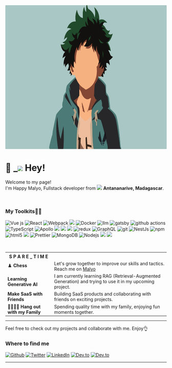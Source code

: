 <img alt="intro" src="https://github.com/happymalyo/happymalyo/blob/main/img/intro.png" width="900" height="450"/>
<div class="flex justify-between">
<div class="item">
<h1>👋 _<img src="https://emojis.slackmojis.com/emojis/images/1531849430/4246/blob-sunglasses.gif?1531849430" width="50"/> Hey!</h1>

<p>Welcome to my page! </br> I'm Happy Malyo, Fullstack developer from <img src="https://flagpedia.net/data/flags/w580/mg.webp" width="20"/> <b>Antananarive, Madagascar</b></b>. </p>
</div>

<br/>
<h3>My Toolkits👨‍💻 </h3>
<p>
 <img alt="Vue js" src="https://img.shields.io/badge/Vue.js-35495E?style=for-the-badge&logo=vuedotjs&logoColor=4FC08D" width="60"/>
  <img alt="React" src="https://img.shields.io/badge/-ReactJs-61DAFB?logo=react&logoColor=white&style=for-the-badge" width="70"/>
  <img alt="Webpack" src="https://img.shields.io/badge/-Webpack-8DD6F9?style=flat-square&logo=webpack&logoColor=white" /> 
  <img src="https://img.shields.io/badge/ShadCN%20UI-%23000000?style=for-the-badge&logo=react&logoColor=%23ffffff" width="80" />

  <img alt="Docker" src="https://img.shields.io/badge/-Docker-46a2f1?style=flat-square&logo=docker&logoColor=white" />
  <img alt="llm" src="https://img.shields.io/badge/LLM-%23000000?style=for-the-badge&logo=python&logoColor=%23ffffff" width="50" />
  <img alt="gatsby" src="https://img.shields.io/badge/GatsbyJS-%237C4DFF?style=for-the-badge&logo=gatsby&logoColor=%23ffffff" width="78" />

  <img alt="github actions" src="https://img.shields.io/badge/-Github_Actions-2088FF?style=flat-square&logo=github-actions&logoColor=white" />
  <img alt="TypeScript" src="https://img.shields.io/badge/-TypeScript-007ACC?style=flat-square&logo=typescript&logoColor=white" />
  <img alt="Apollo" src="https://img.shields.io/badge/-Apollo%20GraphQL-311C87?style=flat-square&logo=apollo-graphql&logoColor=white" />
  <img src="https://img.shields.io/badge/LangChain-%23000000?style=for-the-badge&logo=python&logoColor=%23ffffff" width="90" />
  <img src="https://img.shields.io/badge/Next.js-%2300A9E0?style=for-the-badge&logo=next.js&logoColor=%23ffffff" width="70" />

  <img src="https://img.shields.io/badge/Supabase-%23000000?style=for-the-badge&logo=supabase&logoColor=%23ffffff" width="80" />

  <img alt="redux" src="https://img.shields.io/badge/-Redux-764ABC?style=flat-square&logo=redux&logoColor=white" />
  <img alt="GraphQL" src="https://img.shields.io/badge/-GraphQL-E10098?style=flat-square&logo=graphql&logoColor=white" />
  <img alt="git" src="https://img.shields.io/badge/-Git-F05032?style=flat-square&logo=git&logoColor=white" />
  <img alt="NestJs" src="https://img.shields.io/badge/-NestJs-ea2845?style=flat-square&logo=nestjs&logoColor=white" />
  <img alt="npm" src="https://img.shields.io/badge/-NPM-CB3837?style=flat-square&logo=npm&logoColor=white" />
  <img alt="html5" src="https://img.shields.io/badge/-HTML5-E34F26?style=flat-square&logo=html5&logoColor=white" />
  <img src="https://img.shields.io/badge/Firebase-%23000000?style=for-the-badge&logo=firebase&logoColor=%23ffca28" width="80" />
 
  <img alt="Prettier" src="https://img.shields.io/badge/-Prettier-F7B93E?style=flat-square&logo=prettier&logoColor=white" />
  <img alt="MongoDB" src="https://img.shields.io/badge/-MongoDB-13aa52?style=flat-square&logo=mongodb&logoColor=white" />
  <img alt="Nodejs" src="https://img.shields.io/badge/-Nodejs-43853d?style=flat-square&logo=Node.js&logoColor=white"/>
  <img src="https://img.shields.io/badge/Vercel%20AI-%23000000?style=for-the-badge&logo=vercel&logoColor=%23ffffff" width="82" />
  <img src="https://img.shields.io/badge/Tailwind%20CSS-%2305B3A7?style=for-the-badge&logo=tailwindcss&logoColor=%23ffffff" width="100" />

</p>


<br/>
<table>
  <tr>
    <th>S P A R E  _  T I M E</th>
  </tr>
  <tr>
    <td>♟️ <strong>Chess</strong></td>
    <td>Let's grow together to improve our skills and tactics. Reach me on <a href="https://www.chess.com/member/m4lyod4iki">Malyo</a></td>
  </tr>
  <tr>
    <td><strong>Learning Generative AI</strong></td>
    <td>I am currently learning RAG (Retrieval-Augmented Generation) and trying to use it in my upcoming project.</td>
  </tr>
  <tr>
    <td><strong>Make SaaS with Friends</strong></td>
    <td>Building SaaS products and collaborating with friends on exciting projects.</td>
  </tr>
  <tr>
    <td>👨‍👩‍👧‍👦 <strong>Hang out with my Family</strong></td>
    <td>Spending quality time with my family, enjoying fun moments together.</td>
  </tr>
</table>


---

Feel free to check out my projects and collaborate with me. Enjoy👌



<h3>Where to find me</h3>
<p><a href="https://github.com/happymalyo" target="_blank"><img alt="Github" src="https://img.shields.io/badge/GitHub-%2312100E.svg?&style=for-the-badge&logo=Github&logoColor=white" /></a> <a href="https://x.com/happymalyo" target="_blank"><img alt="Twitter" src="https://img.shields.io/badge/twitter-%231DA1F2.svg?&style=for-the-badge&logo=twitter&logoColor=white" /></a> <a href="https://www.linkedin.com/in/mario-francisco-randrianandrasana-b64151196/" target="_blank"><img alt="LinkedIn" src="https://img.shields.io/badge/linkedin-%230077B5.svg?&style=for-the-badge&logo=linkedin&logoColor=white" /></a> <a href="https://dev.to/happymalyo" target="_blank"><img alt="Dev.to" src="https://img.shields.io/badge/dev.to-0A0A0A?style=for-the-badge&logo=dev.to&logoColor=white" /></a>
<a href="https://app.daily.dev/happymalyo target="_blank"><img alt="Dev.to" src="https://img.shields.io/badge/daily.dev-CE3DF3?style=for-the-badge&logo=daily.dev&logoColor=white" /></a>
</p>

---
